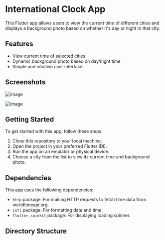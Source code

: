# International Clock App

This Flutter app allows users to view the current time of different cities and displays a background photo based on whether it's day or night in that city.

## Features

- View current time of selected cities
- Dynamic background photo based on day/night time
- Simple and intuitive user interface

## Screenshots
![image](https://github.com/jigolaurito93/Internation-Clock-Flutter/assets/124356021/d980b913-02ab-4731-840f-ce6e8d5b9034)

![image](https://github.com/jigolaurito93/Internation-Clock-Flutter/assets/124356021/a42d73da-0b32-48e1-b7f4-24f24bbfd8de)

## Getting Started

To get started with this app, follow these steps:

1. Clone this repository to your local machine.
2. Open the project in your preferred Flutter IDE.
3. Run the app on an emulator or physical device.
4. Choose a city from the list to view its current time and background photo.

## Dependencies

This app uses the following dependencies:

- `http` package: For making HTTP requests to fetch time data from worldtimeapi.org.
- `intl` package: For formatting date and time.
- `flutter_spinkit` package: For displaying loading spinner.

## Directory Structure

